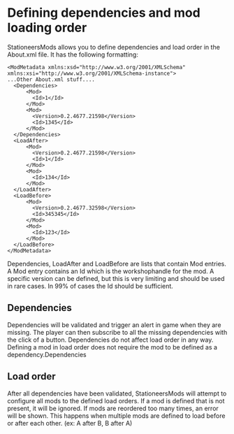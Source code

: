 # Defining dependencies and mod loading order

StationeersMods allows you to define dependencies and load order in the About.xml file. 
It has the following formatting:
```
<ModMetadata xmlns:xsd="http://www.w3.org/2001/XMLSchema" xmlns:xsi="http://www.w3.org/2001/XMLSchema-instance">
...Other About.xml stuff....
  <Dependencies>
      <Mod>
        <Id>1</Id>
      </Mod>
      <Mod>
        <Version>0.2.4677.21598</Version>
        <Id>1345</Id>
      </Mod>
  </Dependencies>
  <LoadAfter>
      <Mod>
        <Version>0.2.4677.21598</Version>
        <Id>1</Id>
      </Mod>
      <Mod>
        <Id>134</Id>
      </Mod>
  </LoadAfter>
  <LoadBefore>
      <Mod>
        <Version>0.2.4677.32598</Version>
        <Id>345345</Id>
      </Mod>
      <Mod>
        <Id>123</Id>
      </Mod>
  </LoadBefore>
</ModMetadata>
```
Dependencies, LoadAfter and LoadBefore are lists that contain Mod entries. A Mod entry contains an Id which is the workshophandle for the mod. 
A specific version can be defined, but this is very limiting and should be used in rare cases. In 99% of cases the Id should be sufficient.

## Dependencies

Dependencies will be validated and trigger an alert in game when they are missing. The player can then subscribe to all the missing dependencies with the click of a button.
Dependencies do not affect load order in any way. Defining a mod in load order does not require the mod to be defined as a dependency.Dependencies

## Load order

After all dependencies have been validated, StationeersMods will attempt to configure all mods to the defined load orders.
If a mod is defined that is not present, it will be ignored. If mods are reordered too many times, an error will be shown. 
This happens when multiple mods are defined to load before or after each other. (ex: A after B, B after A)
